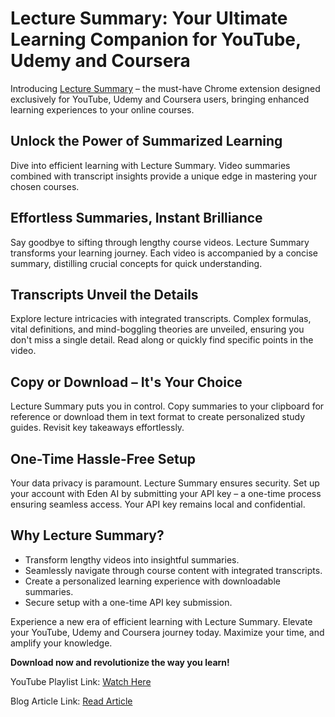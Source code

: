 # Lecture Summary: Your Ultimate Learning Companion for YouTube, Udemy and Coursera

Introducing [Lecture Summary](https://chrome.google.com/webstore/detail/speedysynopsis/mnejhfjohfbgdoadgjmfigodfagokeme?gclid=Cj0KCQjwrfymBhCTARIsADXTabkhCVR6HhP-QqZ9VUOx6Q8VGSQeF6AnPrSByTXhznQOkJHtQwXT5oEaAjujEALw_wcB)  – the must-have Chrome extension designed exclusively for YouTube, Udemy and Coursera users, bringing enhanced learning experiences to your online courses.

## Unlock the Power of Summarized Learning

Dive into efficient learning with Lecture Summary. Video summaries combined with transcript insights provide a unique edge in mastering your chosen courses. 

## Effortless Summaries, Instant Brilliance

Say goodbye to sifting through lengthy course videos. Lecture Summary transforms your learning journey. Each video is accompanied by a concise summary, distilling crucial concepts for quick understanding.

## Transcripts Unveil the Details

Explore lecture intricacies with integrated transcripts. Complex formulas, vital definitions, and mind-boggling theories are unveiled, ensuring you don't miss a single detail. Read along or quickly find specific points in the video.

## Copy or Download – It's Your Choice

Lecture Summary puts you in control. Copy summaries to your clipboard for reference or download them in text format to create personalized study guides. Revisit key takeaways effortlessly.

## One-Time Hassle-Free Setup

Your data privacy is paramount. Lecture Summary ensures security. Set up your account with Eden AI by submitting your API key – a one-time process ensuring seamless access. Your API key remains local and confidential.

## Why Lecture Summary?

- Transform lengthy videos into insightful summaries.
- Seamlessly navigate through course content with integrated transcripts.
- Create a personalized learning experience with downloadable summaries.
- Secure setup with a one-time API key submission.

Experience a new era of efficient learning with Lecture Summary. Elevate your YouTube, Udemy and Coursera journey today. Maximize your time, and amplify your knowledge.

**Download now and revolutionize the way you learn!**

YouTube Playlist Link: [Watch Here](https://www.youtube.com/watch?v=cLPZYB5cC64&list=PLeUrodOeaxgThsT3IfYQodpR7qRYzlMDF&index=1&ab_channel=Shishir)

Blog Article Link: [Read Article](https://shishirchaurasiya.hashnode.dev/easy-steps-to-sign-up-on-eden-ai-and-access-your-api-key)



